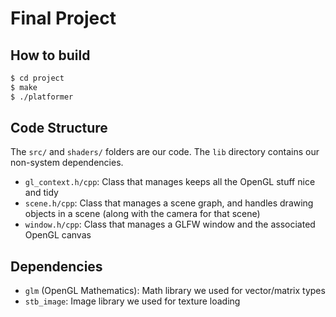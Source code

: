 # Final Project

## How to build

```bash
$ cd project
$ make
$ ./platformer
```

## Code Structure

The `src/` and `shaders/` folders are our code. The `lib` directory contains our non-system dependencies.

- `gl_context.h/cpp`: Class that manages keeps all the OpenGL stuff nice and tidy
- `scene.h/cpp`: Class that manages a scene graph, and handles drawing objects in a scene (along with the camera for
  that scene)
- `window.h/cpp`: Class that manages a GLFW window and the associated OpenGL canvas

## Dependencies

- `glm` (OpenGL Mathematics): Math library we used for vector/matrix types
- `stb_image`: Image library we used for texture loading
